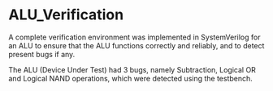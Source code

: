 # ALU_Verification
<p = "justify">A complete verification environment was implemented in SystemVerilog for an ALU to ensure that the ALU
functions correctly and reliably, and to detect present bugs if any.</p>
<p = "justify">The ALU (Device Under Test) had 3 bugs, namely Subtraction,  Logical OR and Logical NAND 
operations, which were detected using the testbench.</p>
